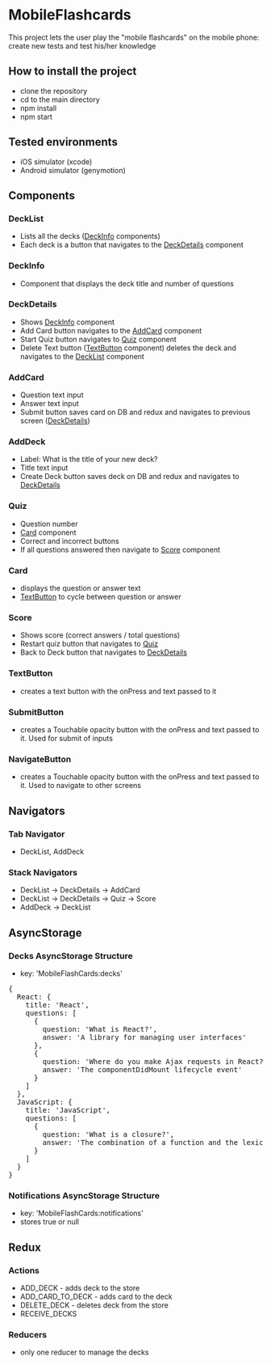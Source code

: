 # MobileFlashcards

This project lets the user play the "mobile flashcards" on the mobile phone: create new tests and test his/her knowledge

## How to install the project

- clone the repository
- cd to the main directory
- npm install
- npm start

## Tested environments

- iOS simulator (xcode)
- Android simulator (genymotion)

## Components

### DeckList

- Lists all the decks ([DeckInfo](#deckinfo) components)
- Each deck is a button that navigates to the [DeckDetails](#deckdetails) component

### DeckInfo

- Component that displays the deck title and number of questions

### DeckDetails

- Shows [DeckInfo](#deckinfo) component
- Add Card button navigates to the [AddCard](#addcard) component
- Start Quiz button navigates to [Quiz](#quiz) component
- Delete Text button ([TextButton](#textbutton) component) deletes the deck and navigates to the [DeckList](#decklist) component

### AddCard

- Question text input
- Answer text input
- Submit button saves card on DB and redux and navigates to previous screen ([DeckDetails](#deckdetails))

### AddDeck

- Label: What is the title of your new deck?
- Title text input
- Create Deck button saves deck on DB and redux and navigates to [DeckDetails](#deckdetails)

### Quiz

- Question number
- [Card](#card) component
- Correct and incorrect buttons
- If all questions answered then navigate to [Score](#score) component

### Card

- displays the question or answer text
- [TextButton](#textbutton) to cycle between question or answer

### Score

- Shows score (correct answers / total questions)
- Restart quiz button that navigates to [Quiz](#quiz)
- Back to Deck button that navigates to [DeckDetails](#deckdetails)

### TextButton

- creates a text button with the onPress and text passed to it

### SubmitButton

- creates a Touchable opacity button with the onPress and text passed to it. Used for submit of inputs

### NavigateButton

- creates a Touchable opacity button with the onPress and text passed to it. Used to navigate to other screens

## Navigators

### Tab Navigator

- DeckList, AddDeck

### Stack Navigators

- DeckList -> DeckDetails -> AddCard
- DeckList -> DeckDetails -> Quiz -> Score
- AddDeck -> DeckList

## AsyncStorage

### Decks AsyncStorage Structure

- key: 'MobileFlashCards:decks'

<pre>
{
  React: {
    title: 'React',
    questions: [
      {
        question: 'What is React?',
        answer: 'A library for managing user interfaces'
      },
      {
        question: 'Where do you make Ajax requests in React?',
        answer: 'The componentDidMount lifecycle event'
      }
    ]
  },
  JavaScript: {
    title: 'JavaScript',
    questions: [
      {
        question: 'What is a closure?',
        answer: 'The combination of a function and the lexical environment within which that function was declared.'
      }
    ]
  }
}
</pre>

### Notifications AsyncStorage Structure

- key: 'MobileFlashCards:notifications'
- stores true or null

## Redux

### Actions

- ADD_DECK - adds deck to the store
- ADD_CARD_TO_DECK - adds card to the deck
- DELETE_DECK - deletes deck from the store
- RECEIVE_DECKS

### Reducers

- only one reducer to manage the decks

